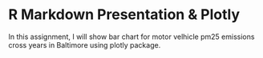 # R Markdown Presentation & Plotly
In this assignment, I will show bar chart for motor velhicle pm25 emissions cross years in Baltimore using plotly package.  
